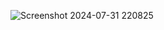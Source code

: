![Screenshot 2024-07-31 220825](https://github.com/user-attachments/assets/273ac554-0a8c-47dc-a35e-673ac14741a3)

